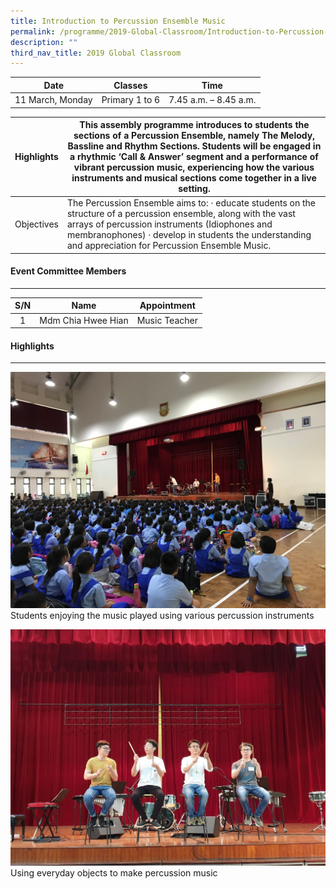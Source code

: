 ```yaml
---
title: Introduction to Percussion Ensemble Music
permalink: /programme/2019-Global-Classroom/Introduction-to-Percussion-Ensemble-Music/
description: ""
third_nav_title: 2019 Global Classroom
---
```

| Date | Classes | Time |
|:---:|:---:|:---:|
| 11 March, Monday | Primary 1 to 6 | 7.45 a.m. – 8.45 a.m. |

| Highlights | This assembly programme introduces to students the sections of a Percussion Ensemble, namely The Melody, Bassline and Rhythm Sections.  Students will be engaged in a rhythmic ‘Call & Answer’ segment and a performance of vibrant percussion music, experiencing how the various instruments and musical sections come together in a live setting.   |
|---|---|
| Objectives | The Percussion Ensemble aims to: ·      educate students on the structure of a percussion ensemble, along with the vast arrays of percussion instruments (Idiophones and membranophones) ·      develop in students the understanding and appreciation for Percussion Ensemble Music. |

#### Event Committee Members
-----------------------

| S/N | Name | Appointment |
|:---:|:---:|:---:|
| 1 | Mdm Chia Hwee Hian | Music Teacher |

#### Highlights
----------

![](/images/Programme/Global%20Classroom/2019%20Global%20Classroom/Introduction%20to%20music/m1.jpg)Students enjoying the music played using various percussion instruments

![](/images/Programme/Global%20Classroom/2019%20Global%20Classroom/Introduction%20to%20music/m2.jpg)Using everyday objects to make percussion music


